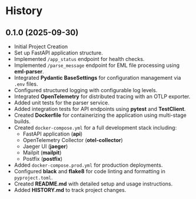 # History

## 0.1.0 (2025-09-30)
- Initial Project Creation
- Set up FastAPI application structure.
- Implemented `/app_status` endpoint for health checks.
- Implemented `/parse_message` endpoint for EML file processing using **eml-parser**.
- Integrated **Pydantic BaseSettings** for configuration management via `.env` files.
- Configured structured logging with configurable log levels.
- Integrated **OpenTelemetry** for distributed tracing with an OTLP exporter.
- Added unit tests for the parser service.
- Added integration tests for API endpoints using **pytest** and **TestClient**.
- Created **Dockerfile** for containerizing the application using multi-stage builds.
- Created `docker-compose.yml` for a full development stack including:
  - FastAPI application (**api**)
  - OpenTelemetry Collector (**otel-collector**)
  - Jaeger UI (**jaeger**)
  - Mailpit (**mailpit**)
  - Postfix (**postfix**)
- Added `docker-compose.prod.yml` for production deployments.
- Configured **black** and **flake8** for code linting and formatting in `pyproject.toml`.
- Created **README.md** with detailed setup and usage instructions.
- Added **HISTORY.md** to track project changes.
